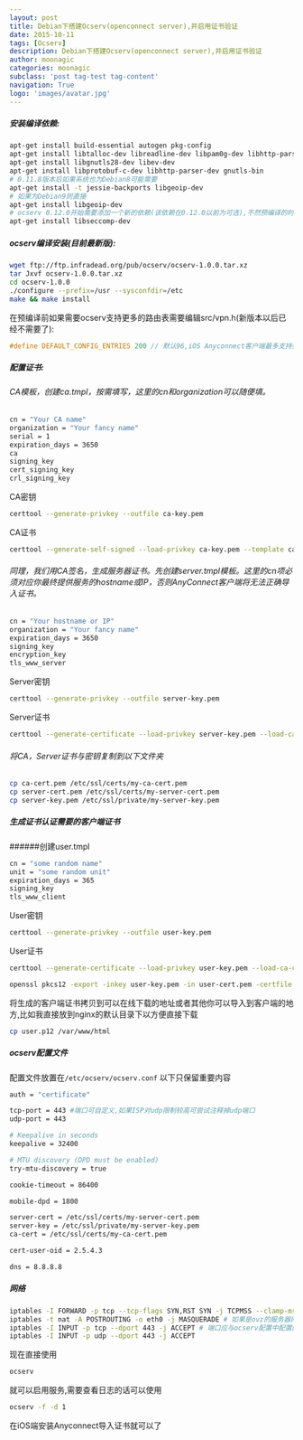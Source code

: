 ```yaml
---
layout: post
title: Debian下搭建Ocserv(openconnect server),并启用证书验证
date: 2015-10-11
tags: [Ocserv]
description: Debian下搭建Ocserv(openconnect server),并启用证书验证
author: moonagic
categories: moonagic
subclass: 'post tag-test tag-content'
navigation: True
logo: 'images/avatar.jpg'
---
```



##### 安装编译依赖:
```bash
apt-get install build-essential autogen pkg-config
apt-get install libtalloc-dev libreadline-dev libpam0g-dev libhttp-parser-dev libpcl1-dev
apt-get install libgnutls28-dev libev-dev
apt-get install libprotobuf-c-dev libhttp-parser-dev gnutls-bin
# 0.11.8版本后如果系统也为Debian8可能需要
apt-get install -t jessie-backports libgeoip-dev
# 如果为Debian9则直接
apt-get install libgeoip-dev
# ocserv 0.12.0开始需要添加一个新的依赖(该依赖在0.12.0以前为可选),不然预编译的时候会出警告告诉你worker进程无法独立运行.而如果忽略该警告的话安装后无法使用Anyconnect连接
apt-get install libseccomp-dev
```

##### ocserv编译安装(目前最新版):
```bash
wget ftp://ftp.infradead.org/pub/ocserv/ocserv-1.0.0.tar.xz
tar Jxvf ocserv-1.0.0.tar.xz
cd ocserv-1.0.0
./configure --prefix=/usr --sysconfdir=/etc
make && make install
```
在预编译前如果需要ocserv支持更多的路由表需要编辑src/vpn.h(新版本以后已经不需要了):
```c
#define DEFAULT_CONFIG_ENTRIES 200 // 默认96,iOS Anyconnect客户端最多支持到200条路由表
```
##### 配置证书:
###### CA模板，创建ca.tmpl，按需填写，这里的cn和organization可以随便填。
```bash
cn = "Your CA name"
organization = "Your fancy name"
serial = 1
expiration_days = 3650
ca
signing_key
cert_signing_key
crl_signing_key
```
CA密钥
```bash
certtool --generate-privkey --outfile ca-key.pem
```
CA证书
```bash
certtool --generate-self-signed --load-privkey ca-key.pem --template ca.tmpl --outfile ca-cert.pem
```
###### 同理，我们用CA签名，生成服务器证书。先创建server.tmpl模板。这里的cn项必须对应你最终提供服务的hostname或IP，否则AnyConnect客户端将无法正确导入证书。
```bash
cn = "Your hostname or IP"
organization = "Your fancy name"
expiration_days = 3650
signing_key
encryption_key
tls_www_server
```

Server密钥
```bash
certtool --generate-privkey --outfile server-key.pem
```

Server证书
```bash
certtool --generate-certificate --load-privkey server-key.pem --load-ca-certificate ca-cert.pem --load-ca-privkey ca-key.pem --template server.tmpl --outfile server-cert.pem
```

###### 将CA，Server证书与密钥复制到以下文件夹
```bash
cp ca-cert.pem /etc/ssl/certs/my-ca-cert.pem
cp server-cert.pem /etc/ssl/certs/my-server-cert.pem
cp server-key.pem /etc/ssl/private/my-server-key.pem
```

##### 生成证书认证需要的客户端证书
######创建user.tmpl
```bash
cn = "some random name"
unit = "some random unit"
expiration_days = 365
signing_key
tls_www_client
```

User密钥
```bash
certtool --generate-privkey --outfile user-key.pem
```

User证书
```bash
certtool --generate-certificate --load-privkey user-key.pem --load-ca-certificate ca-cert.pem --load-ca-privkey ca-key.pem --template user.tmpl --outfile user-cert.pem
```
```bash
openssl pkcs12 -export -inkey user-key.pem -in user-cert.pem -certfile ca-cert.pem -out user.p12
```
将生成的客户端证书拷贝到可以在线下载的地址或者其他你可以导入到客户端的地方,比如我直接放到nginx的默认目录下以方便直接下载
```bash
cp user.p12 /var/www/html
```

##### ocserv配置文件
配置文件放置在`/etc/ocserv/ocserv.conf`
以下只保留重要内容
```bash
auth = "certificate"

tcp-port = 443 #端口可自定义,如果ISP对udp限制较高可尝试注释掉udp端口
udp-port = 443

# Keepalive in seconds
keepalive = 32400

# MTU discovery (DPD must be enabled)
try-mtu-discovery = true

cookie-timeout = 86400

mobile-dpd = 1800

server-cert = /etc/ssl/certs/my-server-cert.pem
server-key = /etc/ssl/private/my-server-key.pem
ca-cert = /etc/ssl/certs/my-ca-cert.pem

cert-user-oid = 2.5.4.3

dns = 8.8.8.8

```

##### 网络
```bash
iptables -I FORWARD -p tcp --tcp-flags SYN,RST SYN -j TCPMSS --clamp-mss-to-pmtu
iptables -t nat -A POSTROUTING -o eth0 -j MASQUERADE # 如果是ovz的服务器网卡应该为venet0
iptables -I INPUT -p tcp --dport 443 -j ACCEPT # 端口应与ocserv配置中配置的端口对应
iptables -I INPUT -p udp --dport 443 -j ACCEPT
```

现在直接使用
```bash
ocserv
```
就可以启用服务,需要查看日志的话可以使用
```bash
ocserv -f -d 1
```
在iOS端安装Anyconnect导入证书就可以了

